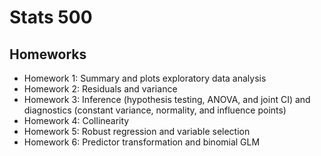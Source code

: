 # Stats 500

## Homeworks
- Homework 1: Summary and plots exploratory data analysis
- Homework 2: Residuals and variance
- Homework 3: Inference (hypothesis testing, ANOVA, and joint CI) and diagnostics (constant variance, normality, and influence points)
- Homework 4: Collinearity
- Homework 5: Robust regression and variable selection
- Homework 6: Predictor transformation and binomial GLM
